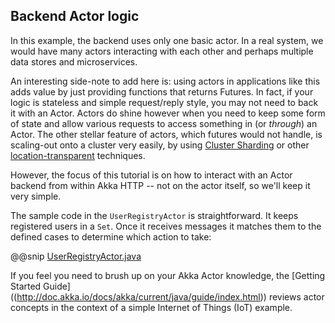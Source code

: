 Backend Actor logic
-------------------

In this example, the backend uses only one basic actor. In a real system, we would have many actors interacting
with each other and perhaps multiple data stores and microservices.

An interesting side-note to add here is: using actors in applications like this adds value
by just providing functions that returns Futures.
In fact, if your logic is stateless and simple request/reply style, you may not need to back it with an Actor.
Actors do shine however when you need to keep some form of state and allow various requests to access something in
(or *through*) an Actor. The other stellar feature of actors, which futures would not handle, is scaling-out onto a
cluster very easily, by using [Cluster Sharding](https://doc.akka.io/docs/akka/current/java/cluster-sharding.html)
or other [location-transparent](https://doc.akka.io/docs/akka/current/java/general/remoting.html) techniques.

However, the focus of this tutorial is on how to interact with an Actor backend from within Akka HTTP -- not on
the actor itself, so we'll keep it very simple.
 
The sample code in the `UserRegistryActor` is straightforward. It keeps registered users in a `Set`. Once it receives
messages it matches them to the defined cases to determine which action to take:

@@snip [UserRegistryActor.java]($g8src$/java/com/lightbend/akka/http/sample/UserRegistryActor.java)

If you feel you need to brush up on your Akka Actor knowledge, the [Getting Started Guide]
((http://doc.akka.io/docs/akka/current/java/guide/index.html)) reviews actor concepts in
the context of a simple Internet of Things (IoT) example.
